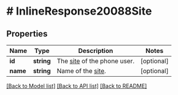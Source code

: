 # # InlineResponse20088Site

## Properties

Name | Type | Description | Notes
------------ | ------------- | ------------- | -------------
**id** | **string** | The [site](https://support.zoom.us/hc/en-us/articles/360020809672) of the phone user. | [optional] 
**name** | **string** | Name of the [site](https://support.zoom.us/hc/en-us/articles/360020809672). | [optional] 

[[Back to Model list]](../../README.md#documentation-for-models) [[Back to API list]](../../README.md#documentation-for-api-endpoints) [[Back to README]](../../README.md)


